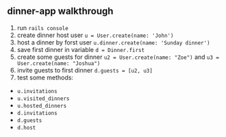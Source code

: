 ## dinner-app walkthrough

1. run `rails console`
2. create dinner host user `u = User.create(name: 'John')`
3. host a dinner by forst user `u.dinner.create(name: 'Sunday dinner')`
4. save first dinner in variable `d = Dinner.first`
5. create some guests for dinner `u2 = User.create(name: "Zoe")` and `u3 = User.create(name: "Joshua")`
6. invite guests to first dinner `d.guests = [u2, u3]`
7. test some methods:
* `u.invitations`
* `u.visited_dinners`
* `u.hosted_dinners`
* `d.invitations`
* `d.guests`
* `d.host`